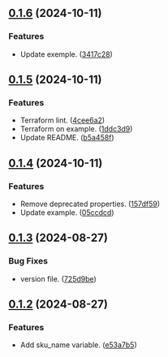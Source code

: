## [0.1.6](https://github.com/leandromoreirati/tf-module-azure-redis/compare/v0.1.5...v0.1.6) (2024-10-11)


### Features

* Update exemple. ([3417c28](https://github.com/leandromoreirati/tf-module-azure-redis/commit/3417c281afa5719d4be42f47df57adcec6f76dba))



## [0.1.5](https://github.com/leandromoreirati/tf-module-azure-redis/compare/v0.1.4...v0.1.5) (2024-10-11)


### Features

* Terraform lint. ([4cee6a2](https://github.com/leandromoreirati/tf-module-azure-redis/commit/4cee6a2ca5727c4bb14265a5d7024eceda0f486f))
* Terraform on example. ([1ddc3d9](https://github.com/leandromoreirati/tf-module-azure-redis/commit/1ddc3d91e0225f05efe80025b4d8fa1a58806ed9))
* Update README. ([b5a458f](https://github.com/leandromoreirati/tf-module-azure-redis/commit/b5a458fa79460174b3a0b36a0155dfba8b904bdd))



## [0.1.4](https://github.com/leandromoreirati/tf-module-azure-redis/compare/v0.1.3...v0.1.4) (2024-10-11)


### Features

* Remove deprecated properties. ([157df59](https://github.com/leandromoreirati/tf-module-azure-redis/commit/157df593094a13a78d0e73fc836b58127417d6f8))
* Update example. ([05ccdcd](https://github.com/leandromoreirati/tf-module-azure-redis/commit/05ccdcd6beeed5875a6cf44528d43620c1878b03))



## [0.1.3](https://github.com/leandromoreirati/tf-module-azure-redis/compare/v0.1.2...v0.1.3) (2024-08-27)


### Bug Fixes

* version file. ([725d9be](https://github.com/leandromoreirati/tf-module-azure-redis/commit/725d9be1c63787e380776d45e74204da0b310454))



## [0.1.2](https://github.com/leandromoreirati/tf-module-azure-redis/compare/v0.1.1...v0.1.2) (2024-08-27)


### Features

* Add sku_name variable. ([e53a7b5](https://github.com/leandromoreirati/tf-module-azure-redis/commit/e53a7b5545fccfac1f102383764fe187f00923f6))